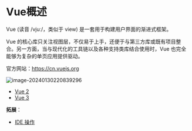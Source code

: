 # Vue概述

Vue (读音 /vjuː/，类似于 view) 是一套用于构建用户界面的渐进式框架。

Vue 的核心库只关注视图层，不仅易于上手，还便于与第三方库或既有项目整合。另一方面，当与现代化的工具链以及各种支持类库结合使用时，Vue 也完全能够为复杂的单页应用提供驱动。

官方网站：https://cn.vuejs.org

![image-20240130220839296](https://cdn.jsdelivr.net/gh/letengzz/tc2/img202401302208831.png)

- [Vue 2](Vue2/README.md)
- [Vue 3](Vue3/README.md)

**拓展**：

- [IDE 操作](../../Tools/IDE/README.md)